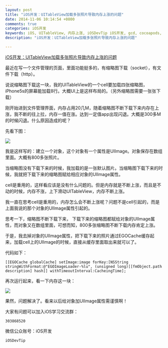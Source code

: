 ```yaml
---
layout: post
title: "iOS开发：UITableView加载多张照片导致内存上涨的问题"
date: 2014-11-06 10:14:54 +0800
comments: true
categories: iOS开发
keywords: iOS, UITableView, 内存上涨, iOSDevTip iOS开发, gcd, cocoapods, 队列, 个人博客, 刚刚在线
description: "iOS开发：UITableView加载多张照片导致内存上涨的问题"  

---
```

<a href="http://www.superqq.com/blog/2014/11/06/ioskai-fa-:uitableviewjia-zai-duo-zhang-zhao-pian-dao-zhi-nei-cun-shang-zhang-de-wen-ti/">iOS开发：UITableView加载多张照片导致内存上涨的问题</a>


最近在写一个文件管理的页面，里面功能挺多的，有缩略图下载（socket），有文件下载（http）。


说说缩略图下载这一块，我的UITableView的一个cell要加载四张缩略图，iPhone5s的屏幕能加载8行。大概UI上是这样布局的。（另外缩略图需要一张张下载）


刚开始进到文件管理界面，内存占用20几M，随着缩略图不断下载下来内存在上涨，我不断的往上拉，内存一值在涨。达到一定值app出现闪退。大概是300多M的时候闪退。什么原因造成的呢？


先看下图：

<img src="http://www.superqq.com/images/neicun1.jpg" >


我是这样写的：建立一个对象，这个对象有一个属性是UIImage。对象保存在数组里面。大概有800多张照片。


当缩略图没有下载下来的时候，我加载的是一张默认图片。当缩略图下载下来的时候，我就把下载下来的缩略图赋给相应对象的UIImage属性。


cell是重用的，这样看应该是没有什么问题的。但是内存就是不断上涨，而且是不动的时候，内存不涨，上下滑动UITableView，内存不断上涨。


我一直在思考cell是重用的，内存怎么会不断上涨呢？问题不是cell引起的，而是上面我说的那个对象的UIImage属性引起的。


思考一下，缩略图不断下载下来， 下载下来的缩略图都赋给对象的UIImage属性，而对象又在数组里面，可想而知，800多张缩略图不断下载内存肯定上涨。


于是，我去掉对象的UIImage属性，把下载下来的照片通过EGOCache缓存起来，加载cell上的UIImage的时候，直接从缓存里面取出来就可以了。


代码如下：


	[[EGOCache globalCache] setImage:image forKey:[NSString stringWithFormat:@"EGOImageLoader-%lu", (unsigned long)[[fmObject.path description] hash]] withTimeoutInterval:CacheingTime];


再次运行起来，看一下内存这一块：

<img src="http://www.superqq.com/images/neicun2.png" >



果然，问题解决了。看来以后给对象加UIImage属性需谨慎啊！


大家有问题可以加入iOS学习交流群：

	303868520


微信公众账号：iOS开发
	
	iOSDevTip


